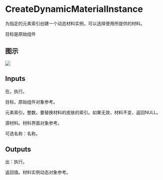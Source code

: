 # CreateDynamicMaterialInstance

为指定的元素索引创建一个动态材料实例，可以选择使用所提供的材料。

目标是原始组件

## 图示

![]($-20221218-20373501.png)

## Inputs

在。执行。

目标。原始组件对象参考。

元素索引。整数。要替换材料的皮肤的索引。如果无效，材料不变，返回NULL。

源材料。材料界面对象参考。

可选名称：名称。  

## Outputs

出：执行。

返回值。材料实例动态对象参考。
